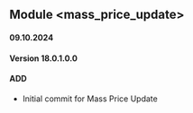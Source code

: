 ## Module <mass_price_update>

#### 09.10.2024
#### Version 18.0.1.0.0
#### ADD

- Initial commit for Mass Price Update
